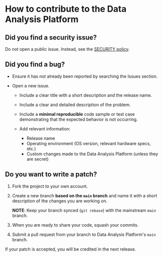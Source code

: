 # How to contribute to the Data Analysis Platform

## Did you find a security issue?

Do not open a public issue. Instead, see the [SECURITY policy](SECURITY.md).

## Did you find a bug?

- Ensure it has not already been reported by searching the Issues section.

- Open a new issue.

  - Include a clear title with a short description and the release name.
  
  - Include a clear and detailed description of the problem.
  
  - Include a **minimal reproducible** code sample or test case demonstrating that the expected behavior is not occurring.
  
  - Add relevant information:
  
    - Release name
    - Operating environment (OS version, relevant hardware specs, etc.)
    - Custom changes made to the Data Analysis Platform (unless they are secret)

## Do you want to write a patch?

1. Fork the project to your own account.

2. Create a new branch **based on the `main` branch** and name it with a short description of the changes you are working on.

    **NOTE**: Keep your branch synced (`git rebase`) with the mainstream `main` branch.

3. When you are ready to share your code, squash your commits.

4. Submit a pull request from your branch to Data Analysis Platform's `main` branch.

If your patch is accepted, you will be credited in the next release.

